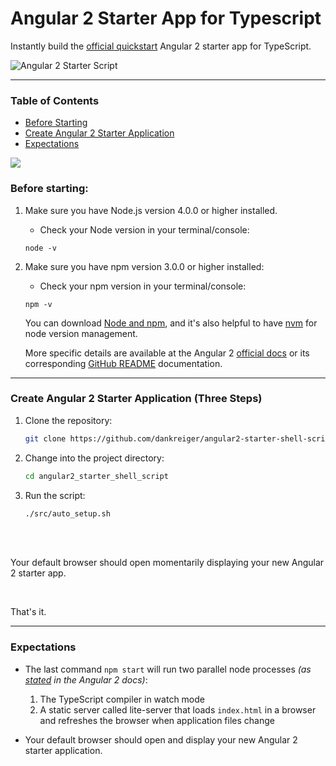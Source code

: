 # Angular 2 Starter App for Typescript


Instantly build the [official quickstart](https://angular.io/docs/ts/latest/quickstart.html) Angular 2 starter app for TypeScript.

![Angular 2 Starter Script](https://i.imgflip.com/1abt38.gif "made at imgflip.com")

* * *


### Table of Contents
*   [Before Starting](#before-starting)
*   [Create Angular 2 Starter Application](#create-angular-2-starter-application-four-steps)
*   [Expectations](#expectations)


[![](http://angular.io/resources/images/logos/standard/shield-large.png)](https://angular.io/docs/ts/latest/quickstart.html)

### Before starting:

1.  Make sure you have Node.js version 4.0.0 or higher installed.

    - Check your Node version in your terminal/console:

    ```
    node -v
    ```

2.  Make sure you have npm version 3.0.0 or higher installed:

    - Check your npm version in your terminal/console:

    ```
    npm -v
    ```

    You can download [Node and npm](https://nodejs.org/en/), and it's also helpful to have [nvm](https://github.com/creationix/nvm) for node version management.

    More specific details are available at the Angular 2 [official docs](https://angular.io/docs/ts/latest/quickstart.html) or its corresponding [GitHub README](https://github.com/angular/quickstart/blob/master/README.md) documentation.

* * *

### Create Angular 2 Starter Application (Three Steps)

1.  Clone the repository:

    ```sh
    git clone https://github.com/dankreiger/angular2-starter-shell-script.git
    ```

2.  Change into the project directory:

    ```sh
    cd angular2_starter_shell_script
    ```

3.  Run the script:

    ```sh
    ./src/auto_setup.sh
    ```

<br>
<br>


Your default browser should open momentarily displaying your new Angular 2 starter app.

<br>

That's it.



* * *

### Expectations


- The last command <code>npm start</code> will run two parallel node processes _(as <a href="https://angular.io/docs/ts/latest/quickstart.html">stated</a> in the Angular 2 docs)_:
  1. The TypeScript compiler in watch mode
  2. A static server called lite-server that loads `index.html` in a browser and refreshes the browser when application files change


- Your default browser should open and display your new Angular 2 starter application.
